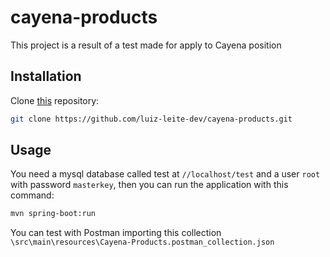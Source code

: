 # cayena-products
This project is a result of a test made for apply to Cayena position

## Installation

Clone [this](https://github.com/luiz-leite-dev/cayena-products.git) repository:

```bash
git clone https://github.com/luiz-leite-dev/cayena-products.git
```

## Usage

You need a mysql database called test at `//localhost/test` and a user `root` with password `masterkey`, then you can run the application with this command:
```bash
mvn spring-boot:run
```

You can test with Postman importing this collection `\src\main\resources\Cayena-Products.postman_collection.json`
